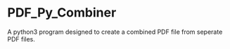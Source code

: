 # PDF_Py_Combiner
A python3 program designed to create a combined PDF file from seperate PDF files.
